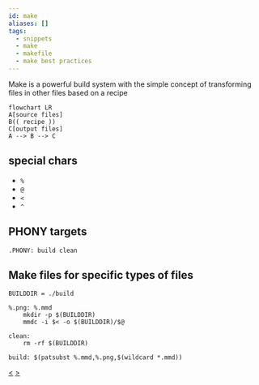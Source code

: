```yaml
---
id: make
aliases: []
tags:
  - snippets
  - make
  - makefile
  - make best practices
---
```


Make is a powerful build system with the simple concept of transforming files in other files based on a recipe

```mermaid
flowchart LR
A[source files]
B(( recipe ))
C[output files]
A --> B --> C
```

## special chars

- `%`
- `@`
- `<`
- `^`

## PHONY targets

```make
.PHONY: build clean
```

## Make files for specific types of files

```make
BUILDDIR = ./build

%.png: %.mmd
	mkdir -p $(BUILDDIR)
	mmdc -i $< -o $(BUILDDIR)/$@

clean:
	rm -rf $(BUILDDIR)

build: $(patsubst %.mmd,%.png,$(wildcard *.mmd))
```
[<](pages/tecnologie_basi_dati/b+tree.md) [>](pages/tecnologie_basi_dati/indici_hash.md)
